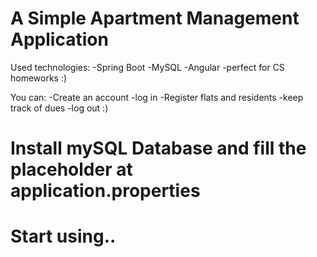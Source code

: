# A Simple Apartment Management Application

Used technologies:
-Spring Boot
-MySQL
-Angular
-perfect for CS homeworks :) 

You can:
-Create an account
-log in
-Register flats and residents
-keep track of dues
-log out :)

# Install mySQL Database and fill the placeholder at application.properties
# Start using..

